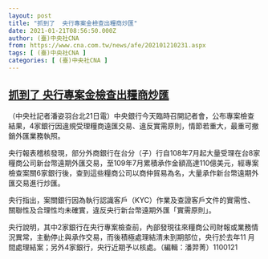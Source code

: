 ```yaml
---
layout: post
title: "抓到了  央行專案金檢查出糧商炒匯"
date: 2021-01-21T08:56:50.000Z
author: (臺)中央社CNA
from: https://www.cna.com.tw/news/afe/202101210231.aspx
tags: [ (臺)中央社CNA ]
categories: [ (臺)中央社CNA ]
---
```

<!--1611219410000-->
[抓到了  央行專案金檢查出糧商炒匯](https://www.cna.com.tw/news/afe/202101210231.aspx)
------

<div>
<div></div><div class="paragraph"><p>（中央社記者潘姿羽台北21日電）中央銀行今天臨時召開記者會，公布專案檢查結果，4家銀行因違規受理糧商遠匯交易、違反實需原則，情節若重大，最重可撤銷外匯業務執照。</p><p>央行報表稽核發現，部分外商銀行在台分（子）行自108年7月起大量受理在台8家糧商公司新台幣遠期外匯交易，至109年7月累積承作金額高達110億美元，經專案檢查案關6家銀行後，查到這些糧商公司以商仲貿易為名，大量承作新台幣遠期外匯交易進行炒匯。</p><p>央行指出，案關銀行因為執行認識客戶（KYC）作業及查證客戶文件的實需性、關聯性及合理性均未確實，違反央行新台幣遠期外匯「實需原則」。</p><p>央行說明，其中2家銀行在央行專案檢查前，內部發現往來糧商公司財報或業務情況異常，主動停止與承作交易，而後積極處理結清未到期部位，央行於去年11 月間處理結案；另外4家銀行，央行近期予以核處。（編輯：潘羿菁）1100121</p></div>
</div>
